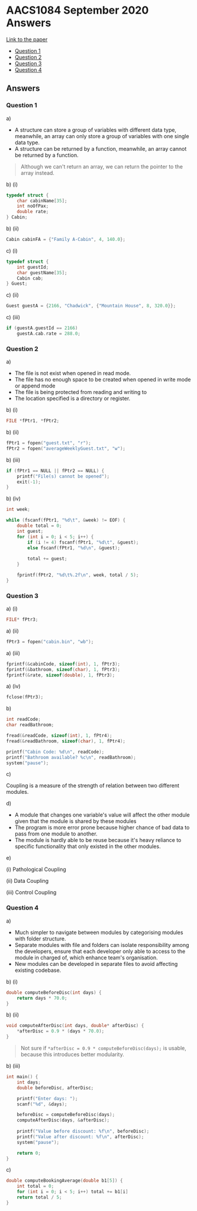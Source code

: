 <!-- @import "[TOC]" {cmd="toc" depthFrom=1 depthTo=6 orderedList=false} -->

# AACS1084 September 2020 Answers

[Link to the paper](https://eprints.tarc.edu.my/16223/1/AACS1084.pdf)

- [Question 1](#question-1)
- [Question 2](#question-2)
- [Question 3](#question-3)
- [Question 4](#question-4)

## Answers

### Question 1

a) 

- A structure can store a group of variables with different data type, meanwhile, an array can only store a group of variables with one single data type.
- A structure can be returned by a function, meanwhile, an array cannot be returned by a function.

> Although we can't return an array, we can return the pointer to the array instead.  

b) (i)

```c
typedef struct {
	char cabinName[35];
	int noOfPax;
	double rate;
} Cabin;
```

b) (ii)

```c
Cabin cabinFA = {"Family A-Cabin", 4, 140.0};
```

c) (i)

```c
typedef struct {
	int guestId;
	char guestName[35];
	Cabin cab;
} Guest;
```

c) (ii)

```c
Guest guestA = {2166, "Chadwick", {"Mountain House", 8, 320.0}};
```

c) (iii)

```c
if (guestA.guestId == 2166) 
	guestA.cab.rate = 288.0;
```

### Question 2

a)

- The file is not exist when opened in read mode.
- The file has no enough space to be created when opened in write mode or append mode
- The file is being protected from reading and writing to
- The location specified is a directory or register.

b) (i)

```c
FILE *fPtr1, *fPtr2;
```

b) (ii)

```c
fPtr1 = fopen("guest.txt", "r");
fPtr2 = fopen("averageWeeklyGuest.txt", "w");
```

b) (iii)

```c
if (fPtr1 == NULL || fPtr2 == NULL) {
	printf("File(s) cannot be opened");
	exit(-1);	
}
```

b) (iv)

```c
int week;

while (fscanf(fPtr1, "%d\t", &week) != EOF) {
	double total = 0;
	int guest;
	for (int i = 0; i < 5; i++) {
		if (i != 4) fscanf(fPtr1, "%d\t", &guest);
		else fscanf(fPtr1, "%d\n", &guest);
		
		total += guest;
	}

	fprintf(fPtr2, "%d\t%.2f\n", week, total / 5);
}
```

### Question 3

a) (i)

```c
FILE* fPtr3;
```

a) (ii)

```c
fPtr3 = fopen("cabin.bin", "wb");
```

a) (iii)

```c
fprintf(&cabinCode, sizeof(int), 1, fPtr3);
fprintf(&bathroom, sizeof(char), 1, fPtr3);
fprintf(&rate, sizeof(double), 1, fPtr3);
```

a) (iv)

```c
fclose(fPtr3);
```

b)

```c
int readCode;
char readBathroom;

fread(&readCode, sizeof(int), 1, fPtr4);
fread(&readBathroom, sizeof(char), 1, fPtr4);

printf("Cabin Code: %d\n", readCode);
printf("Bathroom available? %c\n", readBathroom);
system("pause");
```

c)

Coupling is a measure of the strength of relation between two different modules. 

d)

- A module that changes one variable's value will affect the other module given that the module is shared by these modules
- The program is more error prone because higher chance of bad data to pass from one module to another.
- The module is hardly able to be reuse because it's heavy reliance to specific functionality that only existed in the other modules.

e) 

(i) Pathological Coupling

(ii) Data Coupling

(iii) Control Coupling

### Question 4

a)

- Much simpler to navigate between modules by categorising modules with folder structure.
- Separate modules with file and folders can isolate responsibility among the developers, ensure that each developer only able to access to the module in charged of, which enhance team's organisation.
- New modules can be developed in separate files to avoid affecting existing codebase.


b) (i)

```c
double computeBeforeDisc(int days) {
	return days * 70.0;
}
```

b) (ii)

```c
void computeAfterDisc(int days, double* afterDisc) {
	*afterDisc = 0.9 * (days * 70.0);
}
```
> Not sure if `*afterDisc = 0.9 * computeBeforeDisc(days);` is usable, because this introduces better modularity.

b) (iii)

```c
int main() {
	int days;
	double beforeDisc, afterDisc;

	printf("Enter days: ");
	scanf("%d", &days);

	beforeDisc = computeBeforeDisc(days);
	computeAfterDisc(days, &afterDisc);
	
	printf("Value before discount: %f\n", beforeDisc);
	printf("Value after discount: %f\n", afterDisc);
	system("pause");

	return 0;
}
```

c) 

```c
double computeBookingAverage(double b1[5]) {
	int total = 0;
	for (int i = 0; i < 5; i++) total += b1[i]
	return total / 5;
}
```

